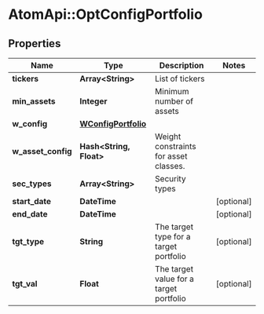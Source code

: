 # AtomApi::OptConfigPortfolio

## Properties
Name | Type | Description | Notes
------------ | ------------- | ------------- | -------------
**tickers** | **Array&lt;String&gt;** | List of tickers | 
**min_assets** | **Integer** | Minimum number of assets | 
**w_config** | [**WConfigPortfolio**](WConfigPortfolio.md) |  | 
**w_asset_config** | **Hash&lt;String, Float&gt;** | Weight constraints for asset classes. | 
**sec_types** | **Array&lt;String&gt;** | Security types | 
**start_date** | **DateTime** |  | [optional] 
**end_date** | **DateTime** |  | [optional] 
**tgt_type** | **String** | The target type for a target portfolio | [optional] 
**tgt_val** | **Float** | The target value for a target portfolio | [optional] 



